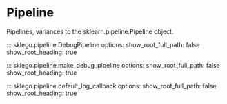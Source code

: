 # Pipeline

Pipelines, variances to the sklearn.pipeline.Pipeline object.

::: sklego.pipeline.DebugPipeline
    options:
        show_root_full_path: false
        show_root_heading: true

::: sklego.pipeline.make_debug_pipeline
    options:
        show_root_full_path: false
        show_root_heading: true

::: sklego.pipeline.default_log_callback
    options:
        show_root_full_path: false
        show_root_heading: true
